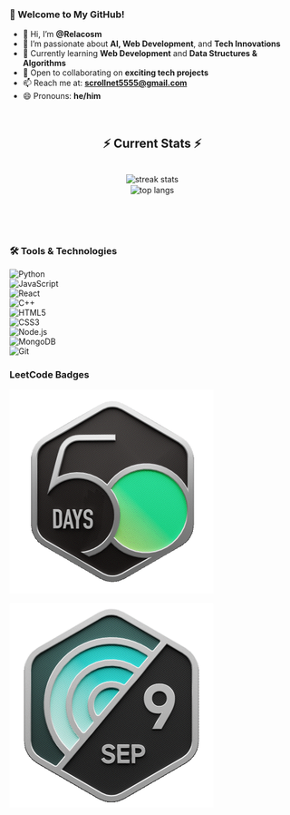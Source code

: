 ### 🚀 Welcome to My GitHub!
- 👋 Hi, I’m **@Relacosm**
- 👀 I’m passionate about **AI, Web Development**, and **Tech Innovations**
- 🌱 Currently learning **Web Development** and **Data Structures & Algorithms**
- 💞️ Open to collaborating on **exciting tech projects**
- 📫 Reach me at: **scrollnet5555@gmail.com**
- 😄 Pronouns: **he/him**

<br/>
  <h2 align="center">⚡ Current Stats ⚡</h2>
<br>
<div align=center>
  <img width=390 src="https://streakstats.demolab.com/user=Relacosm&count_private=true&theme=react&border_radius=10" alt="streak stats"/>
</div>
<div align=center>
  <img width=325 align="center" src="https://github-readme-stats.vercel.app/api/top-langs/?username=Relacosm&hide=HTML&langs_count=8&layout=compact&theme=react&border_radius=10&size_weight=0.5&count_weight=0.5&exclude_repo=github-readme-stats" alt="top langs" />
</div>

  <br/>

<br/><br>


### 🛠️ Tools & Technologies
![Python](https://img.shields.io/badge/-Python-3776AB?style=flat&logo=python&logoColor=white)  
![JavaScript](https://img.shields.io/badge/-JavaScript-F7DF1E?style=flat&logo=javascript&logoColor=black)  
![React](https://img.shields.io/badge/-React-61DAFB?style=flat&logo=react&logoColor=black)  
![C++](https://img.shields.io/badge/-C++-00599C?style=flat&logo=c%2B%2B&logoColor=white)  
![HTML5](https://img.shields.io/badge/-HTML5-E34F26?style=flat&logo=html5&logoColor=white)  
![CSS3](https://img.shields.io/badge/-CSS3-1572B6?style=flat&logo=css3&logoColor=white)  
![Node.js](https://img.shields.io/badge/-Node.js-339933?style=flat&logo=node.js&logoColor=white)  
![MongoDB](https://img.shields.io/badge/-MongoDB-47A248?style=flat&logo=mongodb&logoColor=white)  
![Git](https://img.shields.io/badge/-Git-F05032?style=flat&logo=git&logoColor=white)

### LeetCode Badges

![LeetCode Achievements](https://github.com/Relacosm/Relacosm/blob/main/2024-50.gif)

![LeetCode Achievements](https://github.com/Relacosm/Relacosm/blob/main/2024-09.gif)
